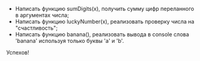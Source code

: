 - Написать функцию sumDigits(x), получить сумму цифр переланного в аргументах числа;
- Написать функцию luckyNumber(x), реализовать проверку числа на "счастливость";
- Написать функцию banana(), реализовать вывода в console слова 'banana' используя только буквы 'a' и 'b'.

Успехов!